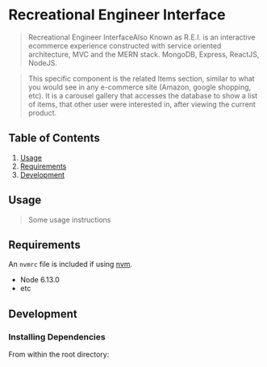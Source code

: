 # Recreational Engineer Interface

> Recreational Engineer InterfaceAlso Known as R.E.I. is an interactive ecommerce experience constructed with service oriented architecture, MVC and the MERN stack. MongoDB, Express, ReactJS, NodeJS.

> This specific component is the related Items section, similar to what you would see in any e-commerce site (Amazon, google shopping, etc). It is a carousel gallery that accesses the database to show a list of items, that other user were interested in, after viewing the current product. 


## Table of Contents

1. [Usage](#Usage)
1. [Requirements](#requirements)
1. [Development](#development)

## Usage

> Some usage instructions

## Requirements

An `nvmrc` file is included if using [nvm](https://github.com/creationix/nvm).

- Node 6.13.0
- etc

## Development

### Installing Dependencies

From within the root directory:
